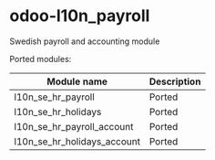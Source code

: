 # odoo-l10n_payroll
Swedish payroll and accounting module

Ported modules:

Module name |Description
--- | ---
 l10n_se_hr_payroll         | Ported
 l10n_se_hr_holidays        | Ported
 l10n_se_hr_payroll_account | Ported
 l10n_se_hr_holidays_account| Ported

